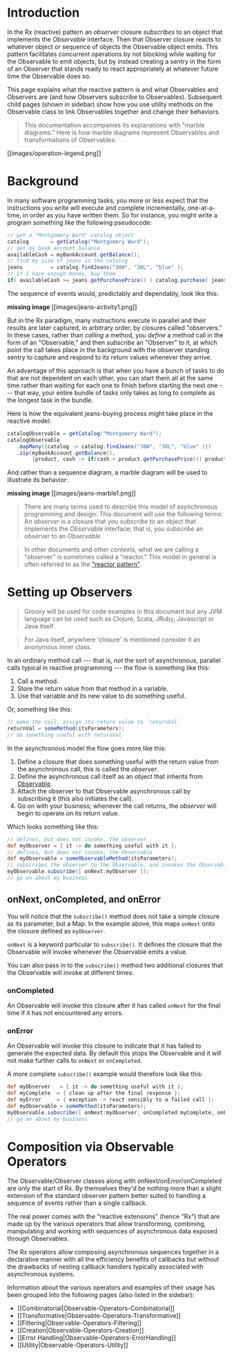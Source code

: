 # Introduction

In the Rx (reactive) pattern an _observer_ closure _subscribes_ to an object that implements the _Observable_ interface. Then that Observer closure reacts to whatever object or sequence of objects the Observable object emits. This pattern facilitates concurrent operations by not blocking while waiting for the Observable to emit objects, but by instead creating a sentry in the form of an Observer that stands ready to react appropriately at whatever future time the Observable does so.

This page explains what the reactive pattern is and what Observables and Observers are (and how Observers subscribe to Observables). Subsequent child pages (shown in sidebar) show how you use utility methods on the Observable class to link Observables together and change their behaviors.

> This documentation accompanies its explanations with "marble diagrams." Here is how marble diagrams represent Observables and transformations of Observables:

[[images/operation-legend.png]]

# Background

In many software programming tasks, you more or less expect that the instructions you write will execute and complete incrementally, one-at-a-time, in order as you have written them. So for instance, you might write a program something like the following pseudocode:

```java
// get a "Montgomery Ward" catalog object
catalog       = getCatalog("Montgomery Ward");
// get my bank account balance
availableCash = myBankAccount.getBalance();
// find my size of jeans in the catalog
jeans         = catalog.findJeans("38W", "38L", "blue" ); 
// if I have enough money, buy them
if( availableCash >= jeans.getPurchasePrice() ) catalog.purchase( jeans );
```

The sequence of events would, predictably and dependably, look like this: 

**missing image**
[[images/jeans-activity1.png]]

But in the Rx paradigm, many instructions execute in parallel and their results are later captured, in arbitrary order, by closures called "observers." In these cases, rather than _calling_ a method, you _define_ a method call in the form of an "Observable," and then _subscribe_ an "Observer" to it, at which point the call takes place in the background with the observer standing sentry to capture and respond to its return values whenever they arrive.

An advantage of this approach is that when you have a bunch of tasks to do that are not dependent on each other, you can start them all at the same time rather than waiting for each one to finish before starting the next one --- that way, your entire bundle of tasks only takes as long to complete as the longest task in the bundle.

Here is how the equivalent jeans-buying process might take place in the reactive model:
```groovy
catalogObservable = getCatalog("Montgomery Ward");
catalogObservable
   .mapMany({catalog -> catalog.findJeans("38W", "38L", "blue" )})
   .zip(myBankAccount.getBalance(),
        {product, cash -> if(cash > product.getPurchasePrice()) product.purchase() });
```

And rather than a sequence diagram, a marble diagram will be used to illustrate its behavior:

**missing image**
[[images/jeans-marble1.png]]

> There are many terms used to describe this model of asynchronous programming and design. This document will use the following terms: An _observer_ is a closure that you _subscribe_ to an object that implements the _Observable_ interface; that is, you _subscribe_ an _observer_ to an _Observable_.

> In other documents and other contexts, what we are calling a "observer" is sometimes called a "reactor." This model in general is often referred to as the ["reactor pattern"](http://en.wikipedia.org/wiki/Reactor_pattern).


# Setting up Observers

> Groovy will be used for code examples in this document but any JVM language can be used such as Clojure, Scala, JRuby, Javascript or Java itself.  

> For Java itself, anywhere 'closure' is mentioned consider it an anonymous inner class.

In an ordinary method call --- that is, _not_ the sort of asynchronous, parallel calls typical in reactive programming --- the flow is something like this:

1) Call a method.  
2) Store the return value from that method in a variable.  
3) Use that variable and its new value to do something useful.  

Or, something like this:

```groovy
// make the call, assign its return value to `returnVal`
returnVal = someMethod(itsParameters);
// do something useful with returnVal
```

In the asynchronous model the flow goes more like this:

1) Define a closure that does something useful with the return value from the asynchronous call, this is called the _observer_.  
2) Define the asynchronous call itself as an object that inherits from [Observable](http://netflix.github.com/RxJava/javadoc/rx/observables/Observable.html).  
3) Attach the observer to that Observable asynchronous call by subscribing it (this also initiates the call).  
4) Go on with your business; whenever the call returns, the _observer_ will begin to operate on its return value.  

Which looks something like this:

```groovy
// defines, but does not invoke, the observer
def myObserver = { it -> do something useful with it };
// defines, but does not invoke, the Observable
def myObservable = someObservableMethod(itsParameters);
// subscribes the observer to the Observable, and invokes the Observable
myObservable.subscribe([ onNext:myObserver ]);
// go on about my business
```

## onNext, onCompleted, and onError

You will notice that the `subscribe()` method does not take a simple closure as its parameter, but a Map. In the example above, this maps `onNext` onto the closure defined as `myObserver`.

`onNext` is a keyword particular to `subscribe()`. It defines the closure that the Observable will invoke whenever the Observable emits a value.

You can also pass in to the `subscribe()` method two additional closures that the Observable will invoke at different times:

### onCompleted

An Observable will invoke this closure after it has called `onNext` for the final time if it has not encountered any errors.

### onError

An Observable will invoke this closure to indicate that it has failed to generate the expected data. By default this stops the Observable and it will not make further calls to `onNext` or `onCompleted`.

A more complete `subscribe()` example would therefore look like this:

```groovy
def myObserver   = { it -> do something useful with it };
def myComplete  = { clean up after the final response };
def myError     = { exception -> react sensibly to a failed call };
def myObservable = someMethod(itsParameters);
myObservable.subscribe([ onNext:myObserver, onCompleted:myComplete, onError:myError ]);
// go on about my business
```

# Composition via Observable Operators

The Observable/Observer classes along with onNext/onError/onCompleted are only the start of Rx. By themselves they'd be nothing more than a slight extension of the standard observer pattern better suited to handling a sequence of events rather than a single callback.

The real power comes with the "reactive extensions" (hence "Rx") that are made up by the various operators that allow transforming, combining, manipulating and working with sequences of asynchronous data exposed through Observables.

The Rx operators allow composing asynchronous sequences together in a declarative manner with all the efficiency benefits of callbacks but without the drawbacks of nesting callback handlers typically associated with asynchronous systems.

Information about the various operators and examples of their usage has been grouped into the following pages (also listed in the sidebar):

* [[Combinatorial|Observable-Operators-Combinatorial]]
* [[Transformative|Observable-Operators-Transformative]]
* [[Filtering|Observable-Operators-Filtering]]
* [[Creation|Observable-Operators-Creation]]
* [[Error Handling|Observable-Operators-ErrorHandling]]
* [[Utility|Observable-Operators-Utility]]